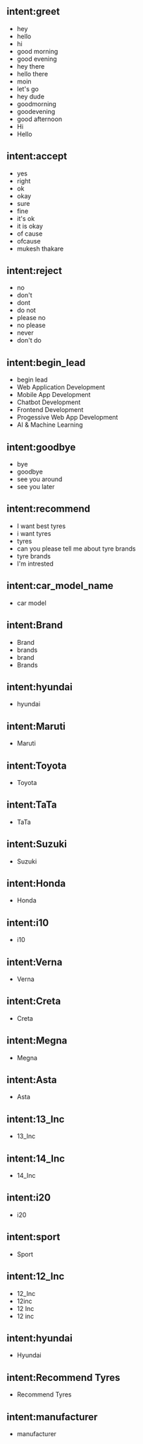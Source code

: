 ## intent:greet
- hey
- hello
- hi
- good morning
- good evening
- hey there
- hello there
- moin
- let's go
- hey dude
- goodmorning
- goodevening
- good afternoon
- Hi
- Hello

## intent:accept
- yes
- right
- ok
- okay
- sure
- fine
- it's ok
- it is okay
- of cause
- ofcause
- mukesh thakare

## intent:reject
- no
- don't
- dont
- do not
- please no
- no please
- never
- don't do

## intent:begin_lead
- begin lead
- Web Application Development
- Mobile App Development
- Chatbot Development
- Frontend Development
- Progessive Web App Development
- AI & Machine Learning

## intent:goodbye
- bye
- goodbye
- see you around
- see you later

## intent:recommend
- I want best tyres
- i want tyres
- tyres
- can you please tell me about tyre brands
- tyre brands
- I'm intrested

## intent:car_model_name
- car model

## intent:Brand
- Brand
- brands
- brand
- Brands

## intent:hyundai
- hyundai

## intent:Maruti
- Maruti

## intent:Toyota
- Toyota

## intent:TaTa
- TaTa

## intent:Suzuki
- Suzuki

## intent:Honda
- Honda

## intent:i10
- i10

## intent:Verna
- Verna

## intent:Creta
- Creta

## intent:Megna
- Megna

## intent:Asta
- Asta

## intent:13_Inc
- 13_Inc

## intent:14_Inc
- 14_Inc

## intent:i20
- i20

## intent:sport
- Sport

## intent:12_Inc
- 12_Inc
- 12inc
- 12 Inc
- 12 inc

## intent:hyundai
- Hyundai



## intent:Recommend Tyres
- Recommend Tyres

## intent:manufacturer
- manufacturer